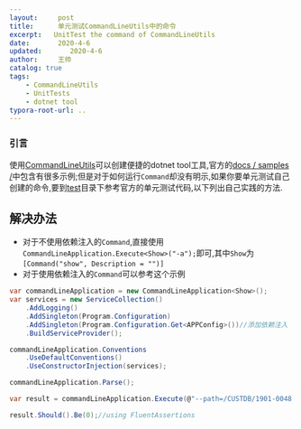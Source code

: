 ```yaml
---
layout:     post
title:      单元测试CommandLineUtils中的命令
excerpt:   UnitTest the command of CommandLineUtils
date:       2020-4-6
updated:       2020-4-6
author:     王帅
catalog: true
tags:
    - CommandLineUtils
    - UnitTests
    - dotnet tool
typora-root-url: ..
---
```


### 引言

使用[CommandLineUtils](https://github.com/natemcmaster/CommandLineUtils)可以创建便捷的dotnet tool工具,官方的[docs / samples /](https://github.com/natemcmaster/CommandLineUtils/blob/master/docs/samples)中包含有很多示例;但是对于如何运行`Command`却没有明示,如果你要单元测试自己创建的命令,要到[test](https://github.com/natemcmaster/CommandLineUtils/tree/master/test/CommandLineUtils.Tests)目录下参考官方的单元测试代码,以下列出自己实践的方法.

## 解决办法

* 对于不使用依赖注入的`Command`,直接使用`CommandLineApplication.Execute<Show>("-a");`即可,其中`Show`为`[Command("show", Description = "")]`
* 对于使用依赖注入的`Command`可以参考这个示例

```c#
var commandLineApplication = new CommandLineApplication<Show>();
var services = new ServiceCollection()
    .AddLogging()
    .AddSingleton(Program.Configuration)
    .AddSingleton(Program.Configuration.Get<APPConfig>())//添加依赖注入
    .BuildServiceProvider();

commandLineApplication.Conventions
    .UseDefaultConventions()
    .UseConstructorInjection(services);

commandLineApplication.Parse();

var result = commandLineApplication.Execute(@"--path=/CUSTDB/1901-0048.rar", "--taskid=1907-7777");//执行命令

result.Should().Be(0);//using FluentAssertions
```

